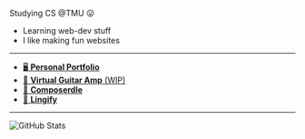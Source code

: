 Studying CS @TMU 😛 <br> 
- Learning web-dev stuff <br>
- I like making fun websites
---
- [🖥️ **Personal Portfolio**](https://mattp532.github.io/portfolio-2/)
- [🎸 **Virtual Guitar Amp** (WIP)](https://mattp532.github.io/virtual-guitar-amp)
- [🎵 **Composerdle**](https://github.com/mattp532/Composerdle)
- [💬 **Lingify**](https://mattp532.github.io/Lingify/)

---

![GitHub Stats](https://github-readme-stats.vercel.app/api?username=mattp532&show_icons=true&theme=gruvbox)

<!--
**mattp532/mattp532** is a ✨ _special_ ✨ repository because its `README.md` (this file) appears on your GitHub profile.

Here are some ideas to get you started:

- 🔭 I’m currently working on ...
- 🌱 I’m currently learning ...
- 👯 I’m looking to collaborate on ...
- 🤔 I’m looking for help with ...
- 💬 Ask me about ...
- 📫 How to reach me: ...
- 😄 Pronouns: ...
- ⚡ Fun fact: ...
-->
